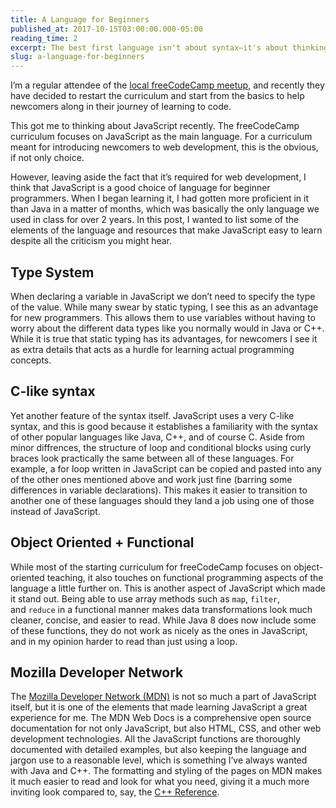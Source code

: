 ```yaml
---
title: A Language for Beginners
published_at: 2017-10-15T03:00:00.000-05:00
reading_time: 2
excerpt: The best first language isn't about syntax—it's about thinking.
slug: a-language-for-beginners
---
```


I’m a regular attendee of the [local freeCodeCamp meetup](http://www.fccokc.com/?ref=ghost.ctse.dev), and recently they have decided to restart the curriculum and start from the basics to help newcomers along in their journey of learning to code.

This got me to thinking about JavaScript recently. The freeCodeCamp curriculum focuses on JavaScript as the main language. For a curriculum meant for introducing newcomers to web development, this is the obvious, if not only choice.

However, leaving aside the fact that it’s required for web development, I think that JavaScript is a good choice of language for beginner programmers. When I began learning it, I had gotten more proficient in it than Java in a matter of months, which was basically the only language we used in class for over 2 years. In this post, I wanted to list some of the elements of the language and resources that make JavaScript easy to learn despite all the criticism you might hear.

## Type System

When declaring a variable in JavaScript we don’t need to specify the type of the value. While many swear by static typing, I see this as an advantage for new programmers. This allows them to use variables without having to worry about the different data types like you normally would in Java or C++. While it is true that static typing has its advantages, for newcomers I see it as extra details that acts as a hurdle for learning actual programming concepts.

## C-like syntax

Yet another feature of the syntax itself. JavaScript uses a very C-like syntax, and this is good because it establishes a familiarity with the syntax of other popular languages like Java, C++, and of course C. Aside from minor diffrences, the structure of loop and conditional blocks using curly braces look practically the same between all of these languages. For example, a for loop written in JavaScript can be copied and pasted into any of the other ones mentioned above and work just fine (barring some differences in variable declarations). This makes it easier to transition to another one of these languages should they land a job using one of those instead of JavaScript.

## Object Oriented + Functional

While most of the starting curriculum for freeCodeCamp focuses on object-oriented teaching, it also touches on functional programming aspects of the language a little further on. This is another aspect of JavaScript which made it stand out. Being able to use array methods such as `map`, `filter`, and `reduce` in a functional manner makes data transformations look much cleaner, concise, and easier to read. While Java 8 does now include some of these functions, they do not work as nicely as the ones in JavaScript, and in my opinion harder to read than just using a loop.

## Mozilla Developer Network

The [Mozilla Developer Network (MDN)](https://developer.mozilla.org/en-US/?ref=ghost.ctse.dev) is not so much a part of JavaScript itself, but it is one of the elements that made learning JavaScript a great experience for me. The MDN Web Docs is a comprehensive open source documentation for not only JavaScript, but also HTML, CSS, and other web development technologies. All the JavaScript functions are thoroughly documented with detailed examples, but also keeping the language and jargon use to a reasonable level, which is something I’ve always wanted with Java and C++. The formatting and styling of the pages on MDN makes it much easier to read and look for what you need, giving it a much more inviting look compared to, say, the [C++ Reference](https://en.cppreference.com/w/?ref=ghost.ctse.dev).
